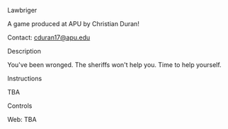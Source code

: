 Lawbriger

A game produced at APU by Christian Duran!

Contact: cduran17@apu.edu

Description

You've been wronged. The sheriffs won't help you. Time to help yourself. 

Instructions

TBA

Controls

Web: TBA
